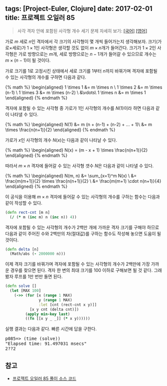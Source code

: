 tags: [Project-Euler, Clojure]
date: 2017-02-01
title: 프로젝트 오일러 85
---
> 사각 격자 안에 포함된 사각형 개수 세기
> 문제 자세히 보기: [[국어]](http://euler.synap.co.kr/prob_detail.php?id=85) [[영어]](https://projecteuler.net/problem=85)

가로 $m$ 세로 $n$인 격자에서 각 크기의 사각형이 몇 개씩 들어가는지 생각해보자. 크기(가로$\times$세로)가 $1 \times 1$인 사각형은 생각할 것도 없이 $m \times n$개가 들어간다. 크기가 $1 \times 2$인 사각형은 가로 방향으로는 $m$개, 세로 방향으로는 $n-1$개가 들어갈 수 있으므로 개수는 $m \times (n-1)$이 될 것이다.
<!--more-->

가로 크기를 $1$로 고정시킨 상태에서 세로 크기를 $1$부터 $n$까지 바꿔가며 격자에 포함될 수 있는 사각형의 개수를 구하면 다음과 같다.

{% math %}
\begin{aligned}
1 \times 1 &= m \times n \\
1 \times 2 &= m \times (n-1) \\
1 \times 3 &= m \times (n-2) \\
&\vdots\\
1 \times n &= m \times 1
\end{aligned}
{% endmath %}

격자에 포함될 수 있는 사각형 중 가로가 1인 사각형의 개수를 $N(1)$이라 하면 다음과 같이 나타낼 수 있다.

{% math %}
\begin{aligned}
N(1) &= m (n + (n-1) + (n-2) + ... + 1)\\
     &= m \times \frac{n(n+1)}{2}
\end{aligned}
{% endmath %}

가로가 $x$인 사각형의 개수 $N(x)$는 다음과 같이 나타날 수 있다.

{% math %}
\begin{aligned}
N(x) = (m - x + 1) \times \frac{n(n+1)}{2}
\end{aligned}
{% endmath %}

따라서 $m \times n$ 격자에 들어갈 수 있는 사각형 갯수 $N$은 다음과 같이 나타낼 수 있다.

{% math %}
\begin{aligned}
N(m, n) &= \sum_{x=1}^m N(x) \\
  &= \frac{m(m+1)}{2} \times \frac{n(n+1)}{2} \\
  &= \frac{m(m+1) \cdot n(n+1)}{4}
\end{aligned}
{% endmath %}

이 공식을 이용해 $m \times n$ 격자에 들어갈 수 있는 사각형의 개수를 구하는 함수는 다음과 같이 작성할 수 있다.

```clojure
(defn rect-cnt [m n]
  (/ (* m (inc m) n (inc n)) 4))
```

격자에 포함될 수 있는 사각형의 개수가 2백만 개에 가까운 격자 크기를 구해야 하므로 다음과 같이 주어진 수와 2백만의 차(절대값)를 구하는 함수도 작성해 놓으면 도움이 될 것이다.

```clojure
(defn delta [n]
  (Math/abs (- 2000000 n)))
```

이제 격자 크기를 바꿔가며 격자에 포함될 수 있는 사각형의 개수가 2백만에 가장 가까운 경우를 찾으면 된다. 격자 한 변의 최대 크기를 100 이하로 구해보면 될 것 같다. 그래봤자 루프를 1만 번만 돌면 된다.

```clojure
(defn solve []
  (let [MAX 100]
    (->> (for [x (range 1 MAX)
               y (range 1 MAX)
               :let [cnt (rect-cnt x y)]]
           [x y cnt (delta cnt)])
         (apply min-key last)
         ((fn [[x y _ _]] (* x y))))))
```

실행 결과는 다음과 같다. 빠른 시간에 답을 구한다.

<pre class="console">
p085=> (time (solve))
"Elapsed time: 91.497031 msecs"
2??2
</pre>

## 참고
* [프로젝트 오일러 85 풀이 소스 코드](https://github.com/ntalbs/euler/blob/master/src/p085.clj)
